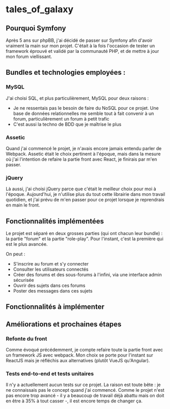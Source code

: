 tales_of_galaxy
===============

## Pourquoi Symfony

Après 5 ans sur phpBB, j'ai décidé de passer sur Symfony afin d'avoir vraiment la main sur mon projet. C'était à la fois l'occasion de tester un framework éprouvé et validé par la communauté PHP, et de mettre à jour mon forum viellissant.

## Bundles et technologies employées :

### MySQL

J'ai choisi SQL, et plus particulièrement, MySQL pour deux raisons :  

* Je ne ressentais pas le besoin de faire du NoSQL pour ce projet. Une base de données relationnelles me semble tout à fait convenir à un forum, particulièrement un forum à petit trafic
* C'est aussi la techno de BDD que je maîtrise le plus 

### Assetic 

Quand j'ai commencé le projet, je n'avais encore jamais entendu parler de Webpack. Assetic était le choix pertinent à l'époque, mais dans la mesure où j'ai l'intention de refaire la partie front avec React, je finirais par m'en passer.

### jQuery

Là aussi, j'ai choisi jQuery parce que c'était le meilleur choix pour moi à l'époque. Aujourd'hui, je n'utilise plus du tout cette librairie dans mon travail quotidien, et j'ai prévu de m'en passer pour ce projet lorsque je reprendrais en main le front.

## Fonctionnalités implémentées

Le projet est séparé en deux grosses parties (qui ont chacun leur bundle) : la partie "forum" et la partie "role-play". Pour l'instant, c'est la première qui est le plus avancée.  

On peut :  

* S'inscrire au forum et s'y connecter
* Consulter les utilisateurs connectés 
* Créer des forums et des sous-forums à l'infini, via une interface admin sécurisée
* Ouvrir des sujets dans ces forums
* Poster des messages dans ces sujets

## Fonctionnalités à implémenter

## Améliorations et prochaines étapes

### Refonte du front

Comme évoqué précédemment, je compte refaire toute la partie front avec un framework JS avec webpack. Mon choix se porte pour l'instant sur ReactJS mais je réfléchis aux alternatives (plutôt VueJS qu'Angular).

### Tests end-to-end et tests unitaires

Il n'y a actuellement aucun tests sur ce projet. La raison est toute bête : je ne connaissais pas le concept quand j'ai commencé. Comme le projet n'est pas encore trop avancé - il y a beaucoup de travail déjà abattu mais on doit en être à 35% à tout casser -, il est encore temps de changer ça.